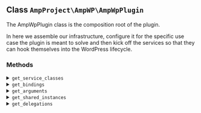 ## Class `AmpProject\AmpWP\AmpWpPlugin`

The AmpWpPlugin class is the composition root of the plugin.

In here we assemble our infrastructure, configure it for the specific use case the plugin is meant to solve and then kick off the services so that they can hook themselves into the WordPress lifecycle.

### Methods
<details>
<summary><code>get_service_classes</code></summary>

```php
protected get_service_classes()
```

Get the list of services to register.

The services array contains a map of &lt;identifier&gt; =&gt; &lt;service class name&gt; associations.


</details>
<details>
<summary><code>get_bindings</code></summary>

```php
protected get_bindings()
```

Get the bindings for the dependency injector.

The bindings array contains a map of &lt;interface&gt; =&gt; &lt;implementation&gt; mappings, both of which should be fully qualified class names (FQCNs).
 The &lt;interface&gt; does not need to be the actual PHP `interface` language construct, it can be a `class` as well.
 Whenever you ask the injector to &quot;make()&quot; an &lt;interface&gt;, it will resolve these mappings and return an instance of the final &lt;class&gt; it found.


</details>
<details>
<summary><code>get_arguments</code></summary>

```php
protected get_arguments()
```

Get the argument bindings for the dependency injector.

The arguments array contains a map of &lt;class&gt; =&gt; &lt;associative array of arguments&gt; mappings.
 The array is provided in the form &lt;argument name&gt; =&gt; &lt;argument value&gt;.


</details>
<details>
<summary><code>get_shared_instances</code></summary>

```php
protected get_shared_instances()
```

Get the shared instances for the dependency injector.

The shared instances array contains a list of FQCNs that are meant to be reused. For multiple &quot;make()&quot; requests, the injector will return the same instance reference for these, instead of always returning a new one.
 This effectively turns these FQCNs into a &quot;singleton&quot;, without incurring all the drawbacks of the Singleton design anti-pattern.


</details>
<details>
<summary><code>get_delegations</code></summary>

```php
protected get_delegations()
```

Get the delegations for the dependency injector.

The delegations array contains a map of &lt;class&gt; =&gt; &lt;callable&gt; mappings.
 The &lt;callable&gt; is basically a factory to provide custom instantiation logic for the given &lt;class&gt;.


</details>
